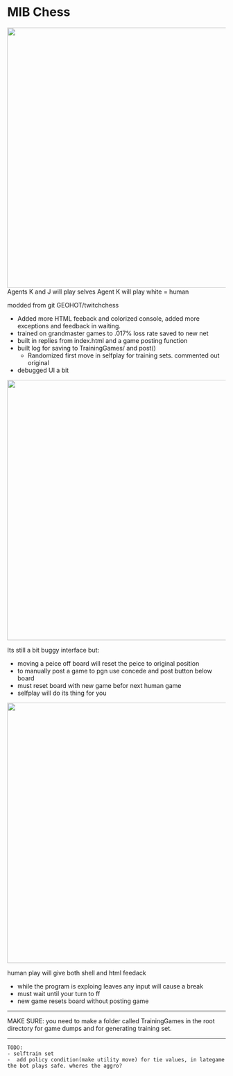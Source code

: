 # MIB Chess

<img width=600px src="https://raw.githubusercontent.com/Encryptic1/twitchchess/master/m1.PNG" />
Agents K and J will play selves
Agent K will play white = human

modded from git GEOHOT/twitchchess
- Added more HTML feeback and colorized console, added more exceptions and feedback in waiting.
- trained on grandmaster games to .017% loss rate saved to new net
- built in replies from index.html and a game posting function
- built log for saving to TrainingGames/ and post()
	- Randomized first move in selfplay for training sets. commented out original
- debugged UI a bit

<img width=600px src="https://raw.githubusercontent.com/Encryptic1/twitchchess/master/m2.PNG" />

Its still a bit buggy interface but: 
- moving a peice off board will reset the peice to original position
- to manually post a game to pgn use concede and post button below board
- must reset board with new game befor next human game
- selfplay will do its thing for you

<img width=600px src="https://raw.githubusercontent.com/Encryptic1/twitchchess/master/hm1.PNG" />

human play will give both shell and html feedack
- while the program is exploing leaves any input will cause a break
- must wait until your turn to ff 
- new game resets board without posting game

*************************************************************
MAKE SURE: 
you need to make a folder called TrainingGames in the root directory for game dumps and for generating training set.
*************************************************************

	TODO:
	- selftrain set
	-  add policy condition(make utility move) for tie values, in lategame the bot plays safe. wheres the aggro?
	


